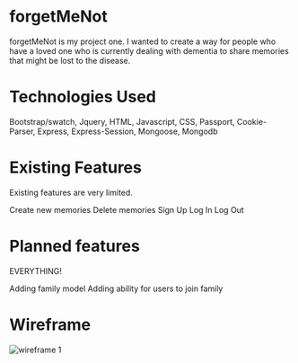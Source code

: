 # forgetMeNot

forgetMeNot is my project one.
I wanted to create a way for people who have a loved one who is currently dealing with dementia to share memories that might be lost to the disease.

# Technologies Used

Bootstrap/swatch, Jquery, HTML, Javascript, CSS, Passport, Cookie-Parser, Express, Express-Session, Mongoose, Mongodb

# Existing Features

Existing features are very limited.

Create new memories
Delete memories
Sign Up
Log In
Log Out

# Planned features

EVERYTHING!

Adding family model
Adding ability for users to join family

# Wireframe

![wireframe 1](http://imgur.com/NLDsABI.jpg)

